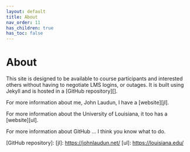 ```yaml
---
layout: default
title: About
nav_order: 11
has_children: true
has_toc: false
---
```


# About

This site is designed to be available to course participants and interested others without having to negotiate LMS logins, or outages. It is built using Jekyll and is hosted in a [GitHub repository][]. 

For more information about me, John Laudun, I have a [website][jl].

For more information about the University of Louisiana, it too has a [website][ul]. 

For more information about GitHub … I think you know what to do.

[GitHub repository]: 
[jl]: https://johnlaudun.net/
[ul]: https://louisiana.edu/